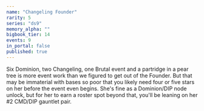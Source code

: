 ```yaml
---
name: "Changeling Founder"
rarity: 5
series: "ds9"
memory_alpha: ""
bigbook_tier: 14
events: 9
in_portal: false
published: true
---
```


Six Dominion, two Changeling, one Brutal event and a partridge in a pear tree is more event work than we figured to get out of the Founder. But that may be immaterial with bases so poor that you likely need four or five stars on her before the event even begins. She's fine as a Dominion/DIP node unlock, but for her to earn a roster spot beyond that, you'll be leaning on her #2 CMD/DIP gauntlet pair.

